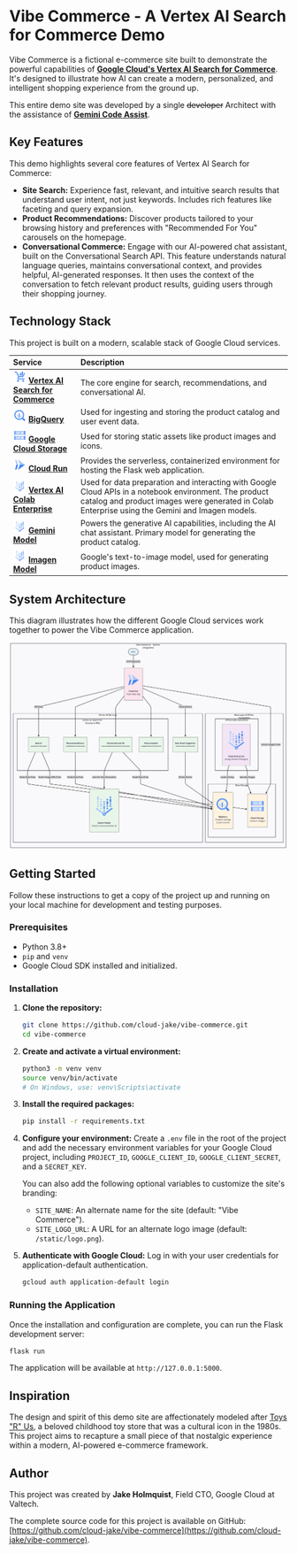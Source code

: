 # Vibe Commerce - A Vertex AI Search for Commerce Demo

Vibe Commerce is a fictional e-commerce site built to demonstrate the powerful capabilities of **[Google Cloud's Vertex AI Search for Commerce](https://cloud.google.com/solutions/vertex-ai-search-commerce)**. It's designed to illustrate how AI can create a modern, personalized, and intelligent shopping experience from the ground up.

This entire demo site was developed by a single ~~developer~~ Architect with the assistance of **[Gemini Code Assist](https://codeassist.google/)**.

## Key Features

This demo highlights several core features of Vertex AI Search for Commerce:

*   **Site Search:** Experience fast, relevant, and intuitive search results that understand user intent, not just keywords. Includes rich features like faceting and query expansion.
*   **Product Recommendations:** Discover products tailored to your browsing history and preferences with "Recommended For You" carousels on the homepage.
*   **Conversational Commerce:** Engage with our AI-powered chat assistant, built on the Conversational Search API. This feature understands natural language queries, maintains conversational context, and provides helpful, AI-generated responses. It then uses the context of the conversation to fetch relevant product results, guiding users through their shopping journey.

## Technology Stack

This project is built on a modern, scalable stack of Google Cloud services.

| Service | Description |
| :--- | :--- |
| <img src="https://raw.githubusercontent.com/cloud-jake/vibe-commerce/main/static/icons/vertex-ai-search.svg" width="24"> **[Vertex AI Search for Commerce](https://cloud.google.com/solutions/vertex-ai-search-commerce)** | The core engine for search, recommendations, and conversational AI. |
| <img src="https://raw.githubusercontent.com/cloud-jake/vibe-commerce/main/static/icons/bigquery.svg" width="24"> **[BigQuery](https://cloud.google.com/bigquery)** | Used for ingesting and storing the product catalog and user event data. |
| <img src="https://raw.githubusercontent.com/cloud-jake/vibe-commerce/main/static/icons/cloud-storage.svg" width="24"> **[Google Cloud Storage](https://cloud.google.com/storage)** | Used for storing static assets like product images and icons. |
| <img src="https://raw.githubusercontent.com/cloud-jake/vibe-commerce/main/static/icons/cloud-run.svg" width="24"> **[Cloud Run](https://cloud.google.com/run)** | Provides the serverless, containerized environment for hosting the Flask web application. |
| <img src="https://raw.githubusercontent.com/cloud-jake/vibe-commerce/main/static/icons/colab-enterprise.svg" width="24"> **[Vertex AI Colab Enterprise](https://cloud.google.com/colab/docs/introduction)** | Used for data preparation and interacting with Google Cloud APIs in a notebook environment. The product catalog and product images were generated in Colab Enterprise using the Gemini and Imagen models. |
| <img src="https://raw.githubusercontent.com/cloud-jake/vibe-commerce/main/static/icons/gemini.svg" width="24"> **[Gemini Model](https://deepmind.google/models/gemini/)** | Powers the generative AI capabilities, including the AI chat assistant. Primary model for generating the product catalog. |
| <img src="https://raw.githubusercontent.com/cloud-jake/vibe-commerce/main/static/icons/imagen.svg" width="24"> **[Imagen Model](https://deepmind.google/models/imagen/)** | Google's text-to-image model, used for generating product images. |

## System Architecture

This diagram illustrates how the different Google Cloud services work together to power the Vibe Commerce application.

![Vibe Commerce Architecture](https://raw.githubusercontent.com/cloud-jake/vibe-commerce/main/static/vibe-commerce-arch.png)

## Getting Started

Follow these instructions to get a copy of the project up and running on your local machine for development and testing purposes.

### Prerequisites

*   Python 3.8+
*   `pip` and `venv`
*   Google Cloud SDK installed and initialized.

### Installation

1.  **Clone the repository:**
    ```bash
    git clone https://github.com/cloud-jake/vibe-commerce.git
    cd vibe-commerce
    ```

2.  **Create and activate a virtual environment:**
    ```bash
    python3 -m venv venv
    source venv/bin/activate
    # On Windows, use: venv\Scripts\activate
    ```

3.  **Install the required packages:**
    ```bash
    pip install -r requirements.txt
    ```

4.  **Configure your environment:**
    Create a `.env` file in the root of the project and add the necessary environment variables for your Google Cloud project, including `PROJECT_ID`, `GOOGLE_CLIENT_ID`, `GOOGLE_CLIENT_SECRET`, and a `SECRET_KEY`.

    You can also add the following optional variables to customize the site's branding:
    - `SITE_NAME`: An alternate name for the site (default: "Vibe Commerce").
    - `SITE_LOGO_URL`: A URL for an alternate logo image (default: `/static/logo.png`).

5.  **Authenticate with Google Cloud:**
    Log in with your user credentials for application-default authentication.
    ```bash
    gcloud auth application-default login
    ```

### Running the Application

Once the installation and configuration are complete, you can run the Flask development server:
```bash
flask run
```
The application will be available at `http://127.0.0.1:5000`.

## Inspiration

The design and spirit of this demo site are affectionately modeled after [Toys "R" Us](https://en.wikipedia.org/wiki/Toys_%22R%22_Us), a beloved childhood toy store that was a cultural icon in the 1980s. This project aims to recapture a small piece of that nostalgic experience within a modern, AI-powered e-commerce framework.

## Author

This project was created by **Jake Holmquist**, Field CTO, Google Cloud at Valtech.

The complete source code for this project is available on GitHub: [https://github.com/cloud-jake/vibe-commerce](https://github.com/cloud-jake/vibe-commerce).
